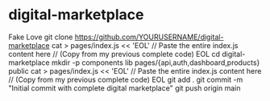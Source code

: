 # digital-marketplace
Fake Love
git clone https://github.com/YOURUSERNAME/digital-marketplace
cat > pages/index.js << 'EOL'
// Paste the entire index.js content here
// (Copy from my previous complete code)
EOL
cd digital-marketplace
mkdir -p components lib pages/{api,auth,dashboard,products} public
cat > pages/index.js << 'EOL'
// Paste the entire index.js content here
// (Copy from my previous complete code)
EOL
git add .
git commit -m "Initial commit with complete digital marketplace"
git push origin main
